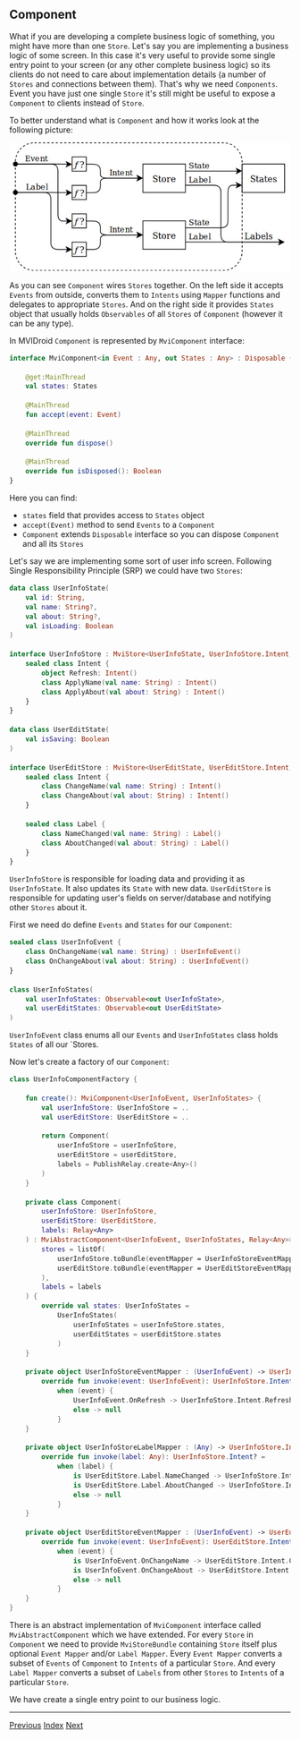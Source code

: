 ## Component

What if you are developing a complete business logic of something,
you might have more than one `Store`. Let's say you are implementing a
business logic of some screen. In this case it's very useful to provide
some single entry point to your screen (or any other complete business
logic) so its clients do not need to care about implementation details
(a number of `Stores` and connections between them). That's why we
need `Components`. Event you have just one single `Store` it's still
might be useful to expose a `Component` to clients instead of `Store`.

To better understand what is `Component` and how it works look at the
following picture:

![Component](media/component.jpg)

As you can see `Component` wires `Stores` together. On the left side it
accepts `Events` from outside, converts them to `Intents` using `Mapper`
functions and delegates to appropriate `Stores`. And on the right side
it provides `States` object that usually holds `Observables` of all
`Stores` of `Component` (however it can be any type).

In MVIDroid `Component` is represented by `MviComponent` interface:
```kotlin
interface MviComponent<in Event : Any, out States : Any> : Disposable {

    @get:MainThread
    val states: States

    @MainThread
    fun accept(event: Event)

    @MainThread
    override fun dispose()

    @MainThread
    override fun isDisposed(): Boolean
}
```

Here you can find:
* `states` field that provides access to `States` object
* `accept(Event)` method to send `Events` to a `Component`
* `Component` extends `Disposable` interface so you can dispose
`Component` and all its `Stores`

Let's say we are implementing some sort of user info screen. Following
Single Responsibility Principle (SRP) we could have two `Stores`:
```kotlin
data class UserInfoState(
    val id: String,
    val name: String?,
    val about: String?,
    val isLoading: Boolean
)

interface UserInfoStore : MviStore<UserInfoState, UserInfoStore.Intent, Nothing> {
    sealed class Intent {
        object Refresh: Intent()
        class ApplyName(val name: String) : Intent()
        class ApplyAbout(val about: String) : Intent()
    }
}

data class UserEditState(
    val isSaving: Boolean
)

interface UserEditStore : MviStore<UserEditState, UserEditStore.Intent, UserEditStore.Label> {
    sealed class Intent {
        class ChangeName(val name: String) : Intent()
        class ChangeAbout(val about: String) : Intent()
    }

    sealed class Label {
        class NameChanged(val name: String) : Label()
        class AboutChanged(val about: String) : Label()
    }
}
```

`UserInfoStore` is responsible for loading data and providing it as
`UserInfoState`. It also updates its `State` with new data.
`UserEditStore` is responsible for updating user's fields on
server/database and notifying other `Stores` about it.

First we need do define `Events` and `States` for our `Component`:
```kotlin
sealed class UserInfoEvent {
    class OnChangeName(val name: String) : UserInfoEvent()
    class OnChangeAbout(val about: String) : UserInfoEvent()
}

class UserInfoStates(
    val userInfoStates: Observable<out UserInfoState>,
    val userEditStates: Observable<out UserEditState>
)
```

`UserInfoEvent` class enums all our `Events` and `UserInfoStates`
class holds `States` of all our `Stores.

Now let's create a factory of our `Component`:
```kotlin
class UserInfoComponentFactory {

    fun create(): MviComponent<UserInfoEvent, UserInfoStates> {
        val userInfoStore: UserInfoStore = ..
        val userEditStore: UserEditStore = ..

        return Component(
            userInfoStore = userInfoStore,
            userEditStore = userEditStore,
            labels = PublishRelay.create<Any>()
        )
    }

    private class Component(
        userInfoStore: UserInfoStore,
        userEditStore: UserEditStore,
        labels: Relay<Any>
    ) : MviAbstractComponent<UserInfoEvent, UserInfoStates, Relay<Any>>(
        stores = listOf(
            userInfoStore.toBundle(eventMapper = UserInfoStoreEventMapper, labelMapper = UserInfoStoreLabelMapper),
            userEditStore.toBundle(eventMapper = UserEditStoreEventMapper)
        ),
        labels = labels
    ) {
        override val states: UserInfoStates =
            UserInfoStates(
                userInfoStates = userInfoStore.states,
                userEditStates = userEditStore.states
            )
    }

    private object UserInfoStoreEventMapper : (UserInfoEvent) -> UserInfoStore.Intent? {
        override fun invoke(event: UserInfoEvent): UserInfoStore.Intent? =
            when (event) {
                UserInfoEvent.OnRefresh -> UserInfoStore.Intent.Refresh
                else -> null
            }
    }

    private object UserInfoStoreLabelMapper : (Any) -> UserInfoStore.Intent? {
        override fun invoke(label: Any): UserInfoStore.Intent? =
            when (label) {
                is UserEditStore.Label.NameChanged -> UserInfoStore.Intent.ApplyName(label.name)
                is UserEditStore.Label.AboutChanged -> UserInfoStore.Intent.ApplyName(label.about)
                else -> null
            }
    }

    private object UserEditStoreEventMapper : (UserInfoEvent) -> UserEditStore.Intent? {
        override fun invoke(event: UserInfoEvent): UserEditStore.Intent? =
            when (event) {
                is UserInfoEvent.OnChangeName -> UserEditStore.Intent.ChangeName(event.name)
                is UserInfoEvent.OnChangeAbout -> UserEditStore.Intent.ChangeAbout(event.about)
                else -> null
            }
    }
}
```

There is an abstract implementation of `MviComponent` interface called
`MviAbstractComponent` which we have extended. For every `Store` in
`Component` we need to provide `MviStoreBundle` containing `Store` itself
plus optional `Event Mapper` and/or `Label Mapper`. Every `Event Mapper`
converts a subset of `Events` of `Component` to `Intents` of a particular
`Store`. And every `Label Mapper` converts a subset of `Labels` from
other `Stores` to `Intents` of a particular `Store`.

We have create a single entry point to our business logic.

---
[Previous](store.md) [Index](index.md) [Next](view.md)
